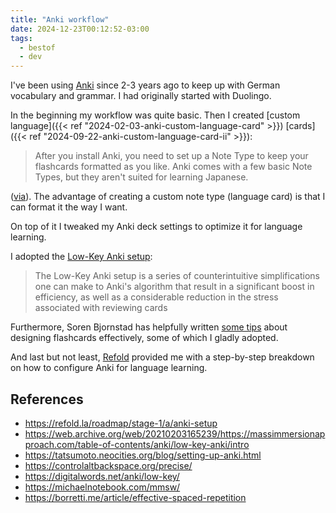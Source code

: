 ```yaml
---
title: "Anki workflow"
date: 2024-12-23T00:12:52-03:00
tags:
  - bestof
  - dev
---
```


I've been using [Anki](https://apps.ankiweb.net/) since 2-3 years ago to keep up
with German vocabulary and grammar. I had originally started with Duolingo.

In the beginning my workflow was quite basic.
Then I created [custom language]({{< ref "2024-02-03-anki-custom-language-card" >}}) [cards]({{< ref "2024-09-22-anki-custom-language-card-ii" >}}):

> After you install Anki, you need to set up a Note Type to keep your flashcards
> formatted as you like. Anki comes with a few basic Note Types, but they aren't
> suited for learning Japanese.

([via](https://tatsumoto.neocities.org/blog/setting-up-anki)). The advantage of
creating a custom note type (language card) is that I can format it the way I
want.

On top of it I tweaked my Anki deck settings to optimize it for language learning.

I adopted the [Low-Key Anki
setup](https://web.archive.org/web/20210203165239/https://massimmersionapproach.com/table-of-contents/anki/low-key-anki/intro):

> The Low-Key Anki setup is a series of counterintuitive simplifications one can
> make to Anki's algorithm that result in a significant boost in efficiency, as
> well as a considerable reduction in the stress associated with reviewing cards

Furthermore, Soren Bjornstad has helpfully written [some
tips](https://controlaltbackspace.org/precise/) about designing flashcards
effectively, some of which I gladly adopted.

And last but not least, [Refold](https://refold.la/roadmap/stage-1/a/anki-setup)
provided me with a step-by-step breakdown on how to configure Anki for language
learning.

## References

- https://refold.la/roadmap/stage-1/a/anki-setup
- https://web.archive.org/web/20210203165239/https://massimmersionapproach.com/table-of-contents/anki/low-key-anki/intro
- https://tatsumoto.neocities.org/blog/setting-up-anki.html
- https://controlaltbackspace.org/precise/
- https://digitalwords.net/anki/low-key/
- https://michaelnotebook.com/mmsw/
- https://borretti.me/article/effective-spaced-repetition
